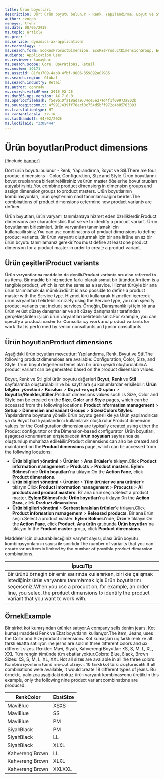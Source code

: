 ```yaml
---
title: Ürün boyutları
description: Dört ürün boyutu bulunur - Renk, Yapılandırma, Boyut ve Stil. Ürün boyutlarını boyut gruplarında birleştirebilirsiniz ve ürün master öğelerine boyut grupları atayabilirsiniz. Ürün boyutlarının kombinasyonları, ürün çeşitlerinin nasıl tanımlanacağını belirler.
author: cvocph
manager: tfehr
ms.date: 08/05/2019
ms.topic: article
ms.prod: ''
ms.service: dynamics-ax-applications
ms.technology: ''
ms.search.form: EcoResProductDimension, EcoResProductDimensionGroup, EcoResProductMasterDimension, RetailEcoResColor, RetailEcoResSize, RetailEcoResStyle
audience: Application User
ms.reviewer: kamaybac
ms.search.scope: Core, Operations, Retail
ms.custom: 19171
ms.assetid: 81fa3709-4ab8-4fbf-9806-359892a05985
ms.search.region: Global
ms.search.industry: Retail
ms.author: conradv
ms.search.validFrom: 2016-02-28
ms.dyn365.ops.version: AX 7.0.0
ms.openlocfilehash: f5e9b10fa18ada9534ce5e279d4f1f09973a802b
ms.sourcegitcommit: 4f9912439ff78acf0c754d5bff972c4b85763093
ms.translationtype: HT
ms.contentlocale: tr-TR
ms.lasthandoff: 04/02/2020
ms.locfileid: "3208444"
---
```

# <a name="product-dimensions"></a><span data-ttu-id="43b40-105">Ürün boyutları</span><span class="sxs-lookup"><span data-stu-id="43b40-105">Product dimensions</span></span>

[!include [banner](../includes/banner.md)]

<span data-ttu-id="43b40-106">Dört ürün boyutu bulunur - Renk, Yapılandırma, Boyut ve Stil.</span><span class="sxs-lookup"><span data-stu-id="43b40-106">There are four product dimensions -  Color, Configuration, Size and Style.</span></span> <span data-ttu-id="43b40-107">Ürün boyutlarını boyut gruplarında birleştirebilirsiniz ve ürün master öğelerine boyut grupları atayabilirsiniz.</span><span class="sxs-lookup"><span data-stu-id="43b40-107">You combine product dimensions in dimension groups and assign dimension groups to product masters.</span></span> <span data-ttu-id="43b40-108">Ürün boyutlarının kombinasyonları, ürün çeşitlerinin nasıl tanımlanacağını belirler.</span><span class="sxs-lookup"><span data-stu-id="43b40-108">The combinations of product dimensions determine how product variants are defined.</span></span>

<span data-ttu-id="43b40-109">Ürün boyutları, ürün varyantı tanımlamaya hizmet eden özelliklerdir.</span><span class="sxs-lookup"><span data-stu-id="43b40-109">Product dimensions are characteristics that serve to identify a product variant.</span></span> <span data-ttu-id="43b40-110">Ürün boyutlarının birleşimleri, ürün varyantları tanımlamak için kullanabilirsiniz.</span><span class="sxs-lookup"><span data-stu-id="43b40-110">You can use combinations of product dimensions to define product variants.</span></span> <span data-ttu-id="43b40-111">Bir ürün varyantı oluşturmak için bir ana ürüne en az bir ürün boyutu tanımlamanız gerekir.</span><span class="sxs-lookup"><span data-stu-id="43b40-111">You must define at least one product dimension for a product master in order to create a product variant.</span></span>

## <a name="product-variants"></a><span data-ttu-id="43b40-112">Ürün çeşitleri</span><span class="sxs-lookup"><span data-stu-id="43b40-112">Product variants</span></span>

<span data-ttu-id="43b40-113">Ürün varyantlarına maddeler de denilir.</span><span class="sxs-lookup"><span data-stu-id="43b40-113">Product variants are also referred to as items.</span></span> <span data-ttu-id="43b40-114">Bir madde bir hizmetten farklı olarak somut bir üründür.</span><span class="sxs-lookup"><span data-stu-id="43b40-114">An item is a tangible product, which is not the same as a service.</span></span> <span data-ttu-id="43b40-115">Hizmet türüyle bir ana ürün tanımlamak da mümkündür.</span><span class="sxs-lookup"><span data-stu-id="43b40-115">It is also possible to define a product master with the Service type.</span></span> <span data-ttu-id="43b40-116">Hizmet türü kullanarak hizmetleri içerecek ürün varyantları belirtebilirsiniz.</span><span class="sxs-lookup"><span data-stu-id="43b40-116">By using the Service type, you can specify product variants that include services.</span></span> <span data-ttu-id="43b40-117">Örneğin, Danışmanlık işi için bir ana ürün ve üst düzey danışmanlar ve alt düzey danışmanlar tarafından gerçekleştirilen iş için ürün varyantları belirtebilirsiniz.</span><span class="sxs-lookup"><span data-stu-id="43b40-117">For example, you can specify a product master for Consultancy work and product variants for work that is performed by senior consultants and junior consultants.</span></span>

## <a name="product-dimensions"></a><span data-ttu-id="43b40-118">Ürün boyutları</span><span class="sxs-lookup"><span data-stu-id="43b40-118">Product dimensions</span></span>
<span data-ttu-id="43b40-119">Aşağıdaki ürün boyutları mevcuttur: Yapılandırma, Renk, Boyut ve Stil.</span><span class="sxs-lookup"><span data-stu-id="43b40-119">The following product dimensions are available: Configuration, Color, Size, and Style.</span></span> <span data-ttu-id="43b40-120">Ürün boyut değerlerini temel alan bir ürün çeşidi oluşturulabilir.</span><span class="sxs-lookup"><span data-stu-id="43b40-120">A product variant can be generated based on the product dimension values.</span></span>

<span data-ttu-id="43b40-121">Boyut, Renk ve Stil gibi ürün boyutu değerleri **Boyut**, **Renk** ve **Stil** sayfalarında oluşturulabilir ve bu sayfalara şu konumlardan erişilebilir: **Ürün bilgileri yönetimi** &gt; **Kurulum** &gt; **Boyut ve çeşit Grupları** &gt; **Boyutlar/Renkler/Stiller**.</span><span class="sxs-lookup"><span data-stu-id="43b40-121">Product dimensions values such as Size, Color and Style can be created on the **Size**, **Color** and **Style** pages, which can be accessed from the following locations: **Product information management** &gt; **Setup** &gt; **Dimension and variant Groups** &gt; **Sizes/Colors/Styles**.</span></span> <span data-ttu-id="43b40-122">Yapılandırma boyutuna yönelik ürün boyutu genellikle ya Ürün yapılandırıcısı ya da Boyut bazlı yapılandırıcı kullanılarak oluşturulur.</span><span class="sxs-lookup"><span data-stu-id="43b40-122">Product dimension values for the Configuration dimension are typically created using either the Product configurator or the Dimension-based configurator.</span></span> <span data-ttu-id="43b40-123">Ürün boyutları, aşağıdaki konumlardan erişilebilecek **Ürün boyutları** sayfasında da oluşturulup muhafaza edilebilir:</span><span class="sxs-lookup"><span data-stu-id="43b40-123">Product dimensions can also be created and maintained on the **Product dimensions** page, which can be accessed from the following locations:</span></span>
-   <span data-ttu-id="43b40-124">**Ürün bilgileri yönetimi** &gt; **Ürünler** &gt; **Ana ürünler**'e tıklayın.</span><span class="sxs-lookup"><span data-stu-id="43b40-124">Click **Product information management** &gt; **Products** &gt; **Product masters**.</span></span> <span data-ttu-id="43b40-125">**Eylem Bölmesi**'nde **Ürün boyutları**'na tıklayın.</span><span class="sxs-lookup"><span data-stu-id="43b40-125">On the **Action Pane**, click **Product dimensions**.</span></span>
-   <span data-ttu-id="43b40-126">**Ürün bilgileri yönetimi** &gt; **Ürünler** &gt; **Tüm ürünler ve ana ürünler**'e tıklayın.</span><span class="sxs-lookup"><span data-stu-id="43b40-126">Click **Product information management** &gt; **Products** &gt; **All products and product masters**.</span></span> <span data-ttu-id="43b40-127">Bir ana ürün seçin.</span><span class="sxs-lookup"><span data-stu-id="43b40-127">Select a product master.</span></span> <span data-ttu-id="43b40-128">**Eylem Bölmesi**'nde **Ürün boyutları**'na tıklayın.</span><span class="sxs-lookup"><span data-stu-id="43b40-128">On the **Action Pane**, click **Product dimensions**.</span></span>
-   <span data-ttu-id="43b40-129">**Ürün bilgileri yönetimi** &gt; **Serbest bırakılan ürünler**'e tıklayın.</span><span class="sxs-lookup"><span data-stu-id="43b40-129">Click **Product information management** &gt; **Released products**.</span></span> <span data-ttu-id="43b40-130">Bir ana ürün seçin.</span><span class="sxs-lookup"><span data-stu-id="43b40-130">Select a product master.</span></span> <span data-ttu-id="43b40-131">**Eylem Bölmesi**'nde, **Ürün**'e tıklayın.</span><span class="sxs-lookup"><span data-stu-id="43b40-131">On the **Action Pane**, click **Product**.</span></span> <span data-ttu-id="43b40-132">**Ana ürün** grubunda **Ürün boyutları**'na tıklayın.</span><span class="sxs-lookup"><span data-stu-id="43b40-132">In the **Product master** group, click **Product dimensions**.</span></span>

<span data-ttu-id="43b40-133">Maddeler için oluşturabileceğiniz varyant sayısı, olası ürün boyutu kombinasyonlarının sayısı ile sınırlıdır.</span><span class="sxs-lookup"><span data-stu-id="43b40-133">The number of variants that you can create for an item is limited by the number of possible product dimension combinations.</span></span>

| <span data-ttu-id="43b40-134">**İpucu**</span><span class="sxs-lookup"><span data-stu-id="43b40-134">**Tip**</span></span>                                                                                                                                              |
|------------------------------------------------------------------------------------------------------------------------------------------------------|
| <span data-ttu-id="43b40-135">Bir ürünü örneğin bir emir satırında kullanırken, birlikle çalışmak istediğiniz ürün varyantını tanımlamak için ürün boyutlarını seçerseniz.</span><span class="sxs-lookup"><span data-stu-id="43b40-135">When you use a product on, for example, an order line, you select the product dimensions to identify the product variant that you want to work with.</span></span> |

## <a name="example"></a><span data-ttu-id="43b40-136">Örnek</span><span class="sxs-lookup"><span data-stu-id="43b40-136">Example</span></span>
<span data-ttu-id="43b40-137">Bir şirket kot kumaşından ürünler satıyor.</span><span class="sxs-lookup"><span data-stu-id="43b40-137">A company sells denim jeans.</span></span> <span data-ttu-id="43b40-138">Kot kumaşı maddesi Renk ve Ebat boyutlarını kullanıyor.</span><span class="sxs-lookup"><span data-stu-id="43b40-138">The item, Jeans, uses the Color and Size product dimensions.</span></span> <span data-ttu-id="43b40-139">Kot kumaşları üç farklı renk ve altı farklı ebatta satılıyor.</span><span class="sxs-lookup"><span data-stu-id="43b40-139">The jeans are sold in three different colors and six different sizes.</span></span> <span data-ttu-id="43b40-140">Renkler: Mavi, Siyah, Kahverengi Boyutlar: XS, S, M, L, XL, XXL Tüm rengin tümünde tüm ebatlar yoktur.</span><span class="sxs-lookup"><span data-stu-id="43b40-140">Colors: Blue, Black, Brown Sizes: XS, S, M, L, XL, XXL Not all sizes are available in all the three colors.</span></span> <span data-ttu-id="43b40-141">Kombinasyonların tümü mevcut olsaydı, 18 farklı kot türü oluşturacaktı.</span><span class="sxs-lookup"><span data-stu-id="43b40-141">If all combinations were available, it would create 18 different types of jeans.</span></span> <span data-ttu-id="43b40-142">Bu örnekte, yalnızca aşağıdaki dokuz ürün varyantı kombinasyonu üretilir.</span><span class="sxs-lookup"><span data-stu-id="43b40-142">In this example, only the following nine product variant combinations are produced.</span></span>

| <span data-ttu-id="43b40-143">Renk</span><span class="sxs-lookup"><span data-stu-id="43b40-143">Color</span></span> | <span data-ttu-id="43b40-144">Ebat</span><span class="sxs-lookup"><span data-stu-id="43b40-144">Size</span></span> |
|-------|------|
| <span data-ttu-id="43b40-145">Mavi</span><span class="sxs-lookup"><span data-stu-id="43b40-145">Blue</span></span>  | <span data-ttu-id="43b40-146">XS</span><span class="sxs-lookup"><span data-stu-id="43b40-146">XS</span></span>   |
| <span data-ttu-id="43b40-147">Mavi</span><span class="sxs-lookup"><span data-stu-id="43b40-147">Blue</span></span>  | <span data-ttu-id="43b40-148">S</span><span class="sxs-lookup"><span data-stu-id="43b40-148">S</span></span>    |
| <span data-ttu-id="43b40-149">Mavi</span><span class="sxs-lookup"><span data-stu-id="43b40-149">Blue</span></span>  | <span data-ttu-id="43b40-150">P</span><span class="sxs-lookup"><span data-stu-id="43b40-150">M</span></span>    |
| <span data-ttu-id="43b40-151">Siyah</span><span class="sxs-lookup"><span data-stu-id="43b40-151">Black</span></span> | <span data-ttu-id="43b40-152">P</span><span class="sxs-lookup"><span data-stu-id="43b40-152">M</span></span>    |
| <span data-ttu-id="43b40-153">Siyah</span><span class="sxs-lookup"><span data-stu-id="43b40-153">Black</span></span> | <span data-ttu-id="43b40-154">L</span><span class="sxs-lookup"><span data-stu-id="43b40-154">L</span></span>    |
| <span data-ttu-id="43b40-155">Siyah</span><span class="sxs-lookup"><span data-stu-id="43b40-155">Black</span></span> | <span data-ttu-id="43b40-156">XL</span><span class="sxs-lookup"><span data-stu-id="43b40-156">XL</span></span>   |
| <span data-ttu-id="43b40-157">Kahverengi</span><span class="sxs-lookup"><span data-stu-id="43b40-157">Brown</span></span> | <span data-ttu-id="43b40-158">L</span><span class="sxs-lookup"><span data-stu-id="43b40-158">L</span></span>    |
| <span data-ttu-id="43b40-159">Kahverengi</span><span class="sxs-lookup"><span data-stu-id="43b40-159">Brown</span></span> | <span data-ttu-id="43b40-160">XL</span><span class="sxs-lookup"><span data-stu-id="43b40-160">XL</span></span>   |
| <span data-ttu-id="43b40-161">Kahverengi</span><span class="sxs-lookup"><span data-stu-id="43b40-161">Brown</span></span> | <span data-ttu-id="43b40-162">XXL</span><span class="sxs-lookup"><span data-stu-id="43b40-162">XXL</span></span>  |





